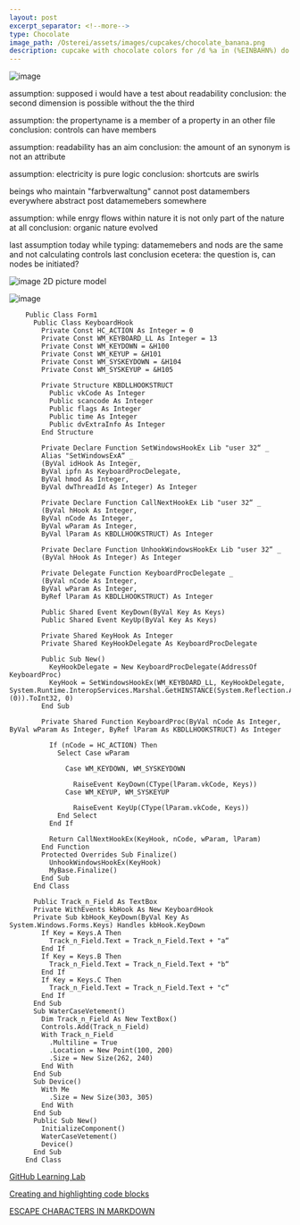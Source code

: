```yaml
---
layout: post
excerpt_separator: <!--more-->
type: Chocolate
image_path: /Osterei/assets/images/cupcakes/chocolate_banana.png
description: cupcake with chocolate colors for /d %a in (%EINBAHN%) do dir /b %a
---
```

![image](https://user-images.githubusercontent.com/75255909/205349051-8f201d63-f107-4553-97a4-4d7c96ed417b.png)

assumption: supposed i would have a test about readability
conclusion: the second dimension is possible without the the third

assumption: the propertyname is a member of a property in an other file
conclusion: controls can have members

assumption: readability has an aim
conclusion: the amount of an synonym is not an attribute

assumption: electricity is pure logic
conclusion: shortcuts are swirls

beings who maintain "farbverwaltung" cannot post datamembers everywhere
abstract post datamemebers somewhere

assumption: while enrgy flows within nature it is not only part of the nature at all
conclusion: organic nature evolved

last assumption today while typing: datamemebers and nods are the same and not calculating controls
last conclusion ecetera: the question is, can nodes be initiated?

![image](https://user-images.githubusercontent.com/75255909/205431353-16090c42-091d-40e7-871b-e578f7097c14.png)
2D picture model

![image](https://user-images.githubusercontent.com/75255909/205442657-77569fd8-25f1-4827-a3d0-a5fc69fd5459.png)

        Public Class Form1
          Public Class KeyboardHook
            Private Const HC_ACTION As Integer = 0
            Private Const WM_KEYBOARD_LL As Integer = 13
            Private Const WM_KEYDOWN = &H100
            Private Const WM_KEYUP = &H101
            Private Const WM_SYSKEYDOWN = &H104
            Private Const WM_SYSKEYUP = &H105

            Private Structure KBDLLHOOKSTRUCT
              Public vkCode As Integer
              Public scancode As Integer
              Public flags As Integer
              Public time As Integer
              Public dvExtraInfo As Integer
            End Structure

            Private Declare Function SetWindowsHookEx Lib "user 32“ _
            Alias "SetWindowsExA“ _
            (ByVal idHook As Integer,
            ByVal ipfn As KeyboardProcDelegate,
            ByVal hmod As Integer,
            ByVal dwThreadId As Integer) As Integer

            Private Declare Function CallNextHookEx Lib "user 32“ _
            (ByVal hHook As Integer,
            ByVal nCode As Integer,
            ByVal wParam As Integer,
            ByVal lParam As KBDLLHOOKSTRUCT) As Integer

            Private Declare Function UnhookWindowsHookEx Lib "user 32“ _
            (ByVal hHook As Integer) As Integer

            Private Delegate Function KeyboardProcDelegate _
            (ByVal nCode As Integer,
            ByVal wParam As Integer,
            ByRef lParam As KBDLLHOOKSTRUCT) As Integer

            Public Shared Event KeyDown(ByVal Key As Keys)
            Public Shared Event KeyUp(ByVal Key As Keys)

            Private Shared KeyHook As Integer
            Private Shared KeyHookDelegate As KeyboardProcDelegate

            Public Sub New()
              KeyHookDelegate = New KeyboardProcDelegate(AddressOf KeyboardProc)
              KeyHook = SetWindowsHookEx(WM_KEYBOARD_LL, KeyHookDelegate, System.Runtime.InteropServices.Marshal.GetHINSTANCE(System.Reflection.Assembly.GetExecutingAssembly.GetModules()(0)).ToInt32, 0)
            End Sub

            Private Shared Function KeyboardProc(ByVal nCode As Integer, ByVal wParam As Integer, ByRef lParam As KBDLLHOOKSTRUCT) As Integer

              If (nCode = HC_ACTION) Then
                Select Case wParam

                  Case WM_KEYDOWN, WM_SYSKEYDOWN

                    RaiseEvent KeyDown(CType(lParam.vkCode, Keys))
                  Case WM_KEYUP, WM_SYSKEYUP

                    RaiseEvent KeyUp(CType(lParam.vkCode, Keys))
                End Select
              End If

              Return CallNextHookEx(KeyHook, nCode, wParam, lParam)
            End Function
            Protected Overrides Sub Finalize()
              UnhookWindowsHookEx(KeyHook)
              MyBase.Finalize()
            End Sub
          End Class

          Public Track_n_Field As TextBox
          Private WithEvents kbHook As New KeyboardHook
          Private Sub kbHook_KeyDown(ByVal Key As System.Windows.Forms.Keys) Handles kbHook.KeyDown
            If Key = Keys.A Then
              Track_n_Field.Text = Track_n_Field.Text + "a“
            End If
            If Key = Keys.B Then
              Track_n_Field.Text = Track_n_Field.Text + "b“
            End If
            If Key = Keys.C Then
              Track_n_Field.Text = Track_n_Field.Text + "c“
            End If
          End Sub
          Sub WaterCaseVetement()
            Dim Track_n_Field As New TextBox()
            Controls.Add(Track_n_Field)
            With Track_n_Field
              .Multiline = True
              .Location = New Point(100, 200)
              .Size = New Size(262, 240)
            End With
          End Sub
          Sub Device()
            With Me
              .Size = New Size(303, 305)
            End With
          End Sub
          Public Sub New()
            InitializeComponent()
            WaterCaseVetement()
            Device()
          End Sub
        End Class

[GitHub Learning Lab](https://github.com/apps/github-learning-lab)

[Creating and highlighting code blocks](https://docs.github.com/en/get-started/writing-on-github/working-with-advanced-formatting/creating-and-highlighting-code-blocks)

[ESCAPE CHARACTERS IN MARKDOWN](https://whatismarkdown.com/how-to-escape-markdown-characters/#:~:text=Markdown%20is%20not%20a%20new%20language%3B%20it%20is,common%20way%20is%20to%20use%20the%20backslash%20character.)
